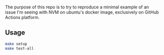The purpose of this repo is to try to reproduce a minimal example of an issue I'm seeing with NVM on ubuntu's docker image, exclusively on GitHub Actions platform.

## Usage

```bash
make setup
make test-all
```
